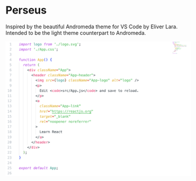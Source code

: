 # Perseus
Inspired by the beautiful Andromeda theme for VS Code by Eliver Lara.
Intended to be the light theme counterpart to Andromeda.

<div align="center">

![](images/Perseus.png)

</div>


